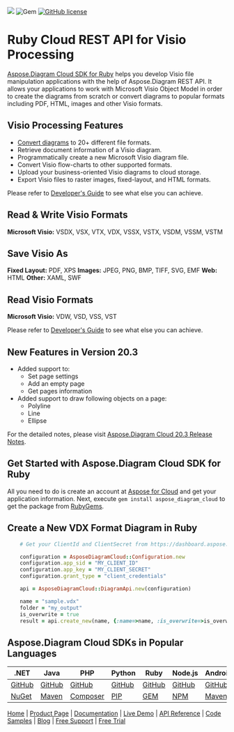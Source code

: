 ![](https://img.shields.io/badge/api-v3.0-lightgrey) ![Gem](https://img.shields.io/gem/v/aspose_diagram_cloud) [![GitHub license](https://img.shields.io/github/license/aspose-diagram-cloud/aspose-Diagram-cloud-ruby)](https://github.com/aspose-diagram-cloud/aspose-Diagram-cloud-ruby/blob/master/LICENSE)

# Ruby Cloud REST API for Visio Processing

[Aspose.Diagram Cloud SDK for Ruby](https://products.aspose.cloud/diagram/ruby) helps you develop Visio file manipulation applications with the help of Aspose.Diagram REST API. It allows your applications to work with Microsoft Visio Object Model in order to create the diagrams from scratch or convert diagrams to popular formats including PDF, HTML, images and other Visio formats.

## Visio Processing Features

- [Convert diagrams](https://docs.aspose.cloud/diagram/convert-diagram-file-to-another-format/) to 20+ different file formats.
- Retrieve document information of a Visio diagram.
- Programmatically create a new Microsoft Visio diagram file.
- Convert Visio flow-charts to other supported formats.
- Upload your business-oriented Visio diagrams to cloud storage.
- Export Visio files to raster images, fixed-layout, and HTML formats.

Please refer to [Developer's Guide](https://docs.aspose.cloud/diagram/developer-guide/) to see what else you can achieve.
## Read & Write Visio Formats

**Microsoft Visio:** VSDX, VSX, VTX, VDX, VSSX, VSTX, VSDM, VSSM, VSTM

## Save Visio As

**Fixed Layout:** PDF, XPS
**Images:** JPEG, PNG, BMP, TIFF, SVG, EMF
**Web:** HTML
**Other:** XAML, SWF

## Read Visio Formats

**Microsoft Visio:** VDW, VSD, VSS, VST

Please refer to [Developer's Guide](https://docs.aspose.cloud/diagram/developer-guide/) to see what else you can achieve.

## New Features in Version 20.3

- Added support to:
  - Set page settings
  - Add an empty page
  - Get pages information
- Added support to draw following objects on a page:
  - Polyline
  - Line
  - Ellipse

For the detailed notes, please visit [Aspose.Diagram Cloud 20.3 Release Notes](https://docs.aspose.cloud/diagram/aspose-diagram-cloud-20-3-release-notes/).

## Get Started with Aspose.Diagram Cloud SDK for Ruby

All you need to do is create an account at [Aspose for Cloud](https://dashboard.aspose.cloud/) and get your application information. Next, execute `gem install aspose_diagram_cloud` to get the package from [RubyGems](https://rubygems.org/gems/aspose_diagram_cloud).
## Create a New VDX Format Diagram in Ruby

```ruby
    # Get your ClientId and ClientSecret from https://dashboard.aspose.cloud (free registration required).

	configuration = AsposeDiagramCloud::Configuration.new
	configuration.app_sid = "MY_CLIENT_ID"
	configuration.app_key = "MY_CLIENT_SECRET"
	configuration.grant_type = "client_credentials"

	api = AsposeDiagramCloud::DiagramApi.new(configuration)

	name = "sample.vdx"
	folder = "my_output"
	is_overwrite = true
	result = api.create_new(name, {:name=>name, :is_overwrite=>is_overwrite, :folder=>folder})
```

## Aspose.Diagram Cloud SDKs in Popular Languages

| .NET | Java | PHP | Python | Ruby | Node.js | Android | Perl | Swift |
|---|---|---|---|---|---|---|---|---|
| [GitHub](https://github.com/aspose-diagram-cloud/aspose-diagram-cloud-dotnet) | [GitHub](https://github.com/aspose-diagram-cloud/aspose-diagram-cloud-java) | [GitHub](https://github.com/aspose-diagram-cloud/aspose-diagram-cloud-php) | [GitHub](https://github.com/aspose-diagram-cloud/aspose-diagram-cloud-python) | [GitHub](https://github.com/aspose-diagram-cloud/aspose-diagram-cloud-ruby)  | [GitHub](https://github.com/aspose-diagram-cloud/aspose-diagram-cloud-node) | [GitHub](https://github.com/aspose-diagram-cloud/aspose-diagram-cloud-android) | [GitHub](https://github.com/aspose-diagram-cloud/aspose-diagram-cloud-perl) | [GitHub](https://github.com/aspose-diagram-cloud/aspose-diagram-cloud-swift) |
| [NuGet](https://www.nuget.org/packages/Aspose.Diagram-Cloud/) | [Maven](https://repository.aspose.cloud/webapp/#/artifacts/browse/tree/General/repo/com/aspose/aspose-diagram-cloud) | [Composer](https://packagist.org/packages/aspose/diagram-sdk-php) | [PIP](https://pypi.org/project/asposediagramcloud/) | [GEM](https://rubygems.org/gems/aspose_diagram_cloud)  | [NPM](https://www.npmjs.com/package/asposediagramcloud) | [Maven](https://repository.aspose.cloud/webapp/#/artifacts/browse/tree/General/repo/com/aspose/aspose-diagram-cloud-android) |  [CPAN](https://metacpan.org/release/AsposeDiagramCloud-DiagramApi) | [POD](https://cocoapods.org/pods/AsposeDiagramCloud) |

[Home](https://www.aspose.cloud) | [Product Page](https://products.aspose.cloud/diagram/ruby) | [Documentation](https://docs.aspose.cloud/diagram/) | [Live Demo](https://products.aspose.app/diagram/family) | [API Reference](https://apireference.aspose.cloud/diagram/) | [Code Samples](https://github.com/aspose-diagram-cloud/aspose-diagram-cloud-ruby) | [Blog](https://blog.aspose.cloud/category/diagram/) | [Free Support](https://forum.aspose.cloud/c/diagram) | [Free Trial](https://dashboard.aspose.cloud/)
